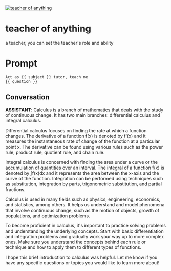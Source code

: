 
[![teacher of anything](https://flow-prompt-covers.s3.us-west-1.amazonaws.com/icon/vintage/vint_9.png)]()
# teacher of anything 
a teacher, you can set the teacher's role and ability

# Prompt

```
Act as {{ subject }} tutor, teach me
{{ question }} 
```

## Conversation

**ASSISTANT**: Calculus is a branch of mathematics that deals with the study of continuous change. It has two main branches: differential calculus and integral calculus.



Differential calculus focuses on finding the rate at which a function changes. The derivative of a function f(x) is denoted by f'(x) and it measures the instantaneous rate of change of the function at a particular point x. The derivative can be found using various rules such as the power rule, product rule, quotient rule, and chain rule.



Integral calculus is concerned with finding the area under a curve or the accumulation of quantities over an interval. The integral of a function f(x) is denoted by ∫f(x)dx and it represents the area between the x-axis and the curve of the function. Integration can be performed using techniques such as substitution, integration by parts, trigonometric substitution, and partial fractions.



Calculus is used in many fields such as physics, engineering, economics, and statistics, among others. It helps us understand and model phenomena that involve continuous change, such as the motion of objects, growth of populations, and optimization problems.



To become proficient in calculus, it's important to practice solving problems and understanding the underlying concepts. Start with basic differentiation and integration problems and gradually work your way up to more complex ones. Make sure you understand the concepts behind each rule or technique and how to apply them to different types of functions.



I hope this brief introduction to calculus was helpful. Let me know if you have any specific questions or topics you would like to learn more about!


